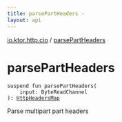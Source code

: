 ```yaml
---
title: parsePartHeaders - 
layout: api
---
```


<div class='api-docs-breadcrumbs'><a href="index.html">io.ktor.http.cio</a> / <a href="./parse-part-headers.html">parsePartHeaders</a></div>

# parsePartHeaders

<div class="signature"><code><span class="keyword">suspend</span> <span class="keyword">fun </span><span class="identifier">parsePartHeaders</span><span class="symbol">(</span><br/>&nbsp;&nbsp;&nbsp;&nbsp;<span class="parameterName" id="io.ktor.http.cio$parsePartHeaders(kotlinx.coroutines.io.ByteReadChannel)/input">input</span><span class="symbol">:</span>&nbsp;<span class="identifier">ByteReadChannel</span><br/><span class="symbol">)</span><span class="symbol">: </span><a href="-http-headers-map/index.html"><span class="identifier">HttpHeadersMap</span></a></code></div>

Parse multipart part headers

